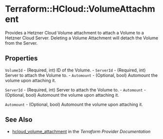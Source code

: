 # Terraform::HCloud::VolumeAttachment

Provides a Hetzner Cloud Volume attachment to attach a Volume to a Hetzner Cloud Server. Deleting a Volume Attachment will detach the Volume from the Server.

## Properties

`VolumeId` - (Required, int) ID of the Volume. - `ServerId` - (Required, int) Server to attach the Volume to. - `Automount` - (Optional, bool) Automount the volume upon attaching it.

`ServerId` - (Required, int) Server to attach the Volume to. - `Automount` - (Optional, bool) Automount the volume upon attaching it.

`Automount` - (Optional, bool) Automount the volume upon attaching it.


## See Also

* [hcloud_volume_attachment](https://www.terraform.io/docs/providers/hcloud/r/volume_attachment.html) in the _Terraform Provider Documentation_